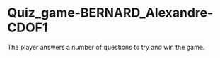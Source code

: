 # Quiz_game-BERNARD_Alexandre-CDOF1
The player answers a number of questions to try and win the game.
